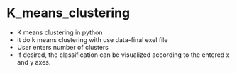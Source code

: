 # K_means_clustering
* K means clustering in python 
* it do k means clustering with use data-final exel file
* User enters number of clusters
* If desired, the classification can be visualized according to the entered x and y axes.
